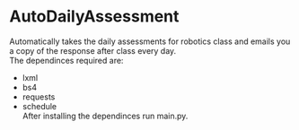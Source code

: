 # AutoDailyAssessment
 Automatically takes the daily assessments for robotics class and emails you a copy of the response after class every day.  
 The dependinces required are:
  - lxml
  - bs4
  - requests
  - schedule  
  After installing the dependinces run main.py.
